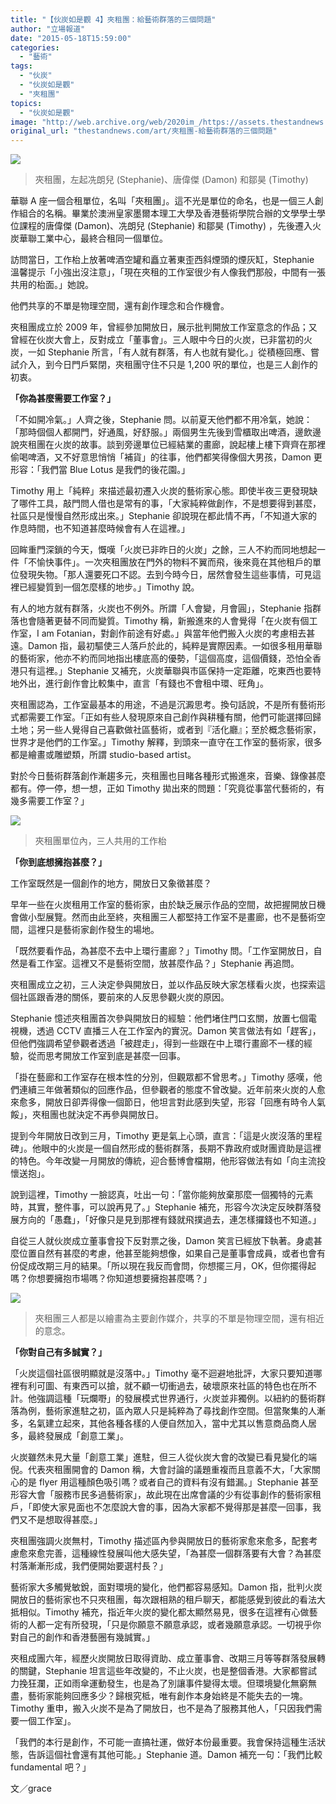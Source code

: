 ```yaml
---
title: "【伙炭如是觀 4】夾租團：給藝術群落的三個問題"
author: "立場報道"
date: "2015-05-18T15:59:00"
categories:
  - "藝術"
tags:
  - "伙炭"
  - "伙炭如是觀"
  - "夾租團"
topics:
  - "伙炭如是觀"
image: "http://web.archive.org/web/2020im_/https://assets.thestandnews.com/media/photos/1_bkv8I.png"
original_url: "thestandnews.com/art/夾租團-給藝術群落的三個問題"
---
```

![](http://web.archive.org/web/2020im_/https://assets.thestandnews.com/media/photos/1_bkv8I.png)
> 夾租團，左起冼朗兒 (Stephanie)、唐偉傑 (Damon) 和鄒昊 (Timothy)

華聯 A 座一個合租單位，名叫「夾租團」。這不光是單位的命名，也是一個三人創作組合的名稱。畢業於澳洲皇家墨爾本理工大學及香港藝術學院合辦的文學學士學位課程的唐偉傑 (Damon)、冼朗兒 (Stephanie) 和鄒昊 (Timothy) ，先後遷入火炭華聯工業中心，最終合租同一個單位。

訪問當日，工作枱上放著啤酒空罐和矗立著東歪西斜煙頭的煙灰缸，Stephanie 溫馨提示「小強出沒注意」，「現在夾租的工作室很少有人像我們那般，中間有一張共用的枱面。」她說。

他們共享的不單是物理空間，還有創作理念和合作機會。

夾租團成立於 2009 年，曾經參加開放日，展示批判開放工作室意念的作品；又曾經在伙炭大會上，反對成立「董事會」。三人眼中今日的火炭，已非當初的火炭，一如 Stephanie 所言，「有人就有群落，有人也就有變化。」從積極回應、嘗試介入，到今日門戶緊閉，夾租團守住不只是 1,200 呎的單位，也是三人創作的初衷。

**「你為甚麼需要工作室？」**

「不如開冷氣。」人齊之後，Stephanie 問。以前夏天他們都不用冷氣，她說：「那時個個人都開門，好通風，好舒服。」兩個男生先後到雪櫃取出啤酒，邊飲邊說夾租團在火炭的故事。談到旁邊單位已經結業的畫廊，說起樓上樓下齊齊在那裡偷喝啤酒，又不好意思悄悄「補貨」的往事，他們都笑得像個大男孩，Damon 更形容：「我們當 Blue Lotus 是我們的後花園。」

Timothy 用上「純粹」來描述最初遷入火炭的藝術家心態。即使半夜三更發現缺了哪件工具，敲門問人借也是常有的事，「大家純粹做創作，不是想要得到甚麼，社區只是慢慢自然形成出來。」Stephanie 卻說現在都此情不再，「不知道大家的作息時間，也不知道甚麼時候會有人在這裡。」

回眸重門深鎖的今天，慨嘆「火炭已非昨日的火炭」之餘，三人不約而同地想起一件「不愉快事件」。一次夾租團放在門外的物料不翼而飛，後來竟在其他租戶的單位發現失物。「那人還要死口不認。去到今時今日，居然會發生這些事情，可見這裡已經變質到一個怎麼樣的地步。」Timothy 說。

有人的地方就有群落，火炭也不例外。所謂「人會變，月會圓」，Stephanie 指群落也會隨著更替不同而變質。Timothy 稱，新搬進來的人會覺得「在火炭有個工作室，I am Fotanian，對創作前途有好處。」與當年他們搬入火炭的考慮相去甚遠。Damon 指，最初驅使三人落戶於此的，純粹是實際因素。一如很多租用華聯的藝術家，他亦不約而同地指出樓底高的優勢，「這個高度，這個價錢，恐怕全香港只有這裡。」Stephanie 又補充，火炭華聯與市區保持一定距離，吃東西也要特地外出，進行創作會比較集中，直言「有錢也不會租中環、旺角」。

夾租團認為，工作室最基本的用途，不過是沉澱思考。換句話說，不是所有藝術形式都需要工作室。「正如有些人發現原來自己創作與耕種有關，他們可能選擇回歸土地；另一些人覺得自己喜歡做社區藝術，或者到『活化廳』；至於概念藝術家，世界才是他們的工作室。」Timothy 解釋，到頭來一直守在工作室的藝術家，很多都是繪畫或雕塑類，所謂 studio-based artist。

對於今日藝術群落創作漸趨多元，夾租團也目睹各種形式搬進來，音樂、錄像甚麼都有。停一停，想一想，正如 Timothy 拋出來的問題：「究竟從事當代藝術的，有幾多需要工作室？」

![](http://web.archive.org/web/2020im_/https://assets.thestandnews.com/media/photos/2_my6mq.png)
> 夾租團單位內，三人共用的工作枱

**「你到底想擁抱甚麼？」**

工作室既然是一個創作的地方，開放日又象徵甚麼？

早年一些在火炭租用工作室的藝術家，由於缺乏展示作品的空間，故把握開放日機會做小型展覽。然而由此至終，夾租團三人都堅持工作室不是畫廊，也不是藝術空間，這裡只是藝術家創作發生的場地。

「既然要看作品，為甚麼不去中上環行畫廊？」Timothy 問。「工作室開放日，自然是看工作室。這裡又不是藝術空間，放甚麼作品？」Stephanie 再追問。

夾租團成立之初，三人決定參與開放日，並以作品反映大家怎樣看火炭，也探索這個社區跟香港的關係，要前來的人反思參觀火炭的原因。

Stephanie 憶述夾租團首次參與開放日的經驗：他們堵住門口玄關，放置七個電視機，透過 CCTV 直播三人在工作室內的實況。Damon 笑言做法有如「趕客」，但他們強調希望參觀者透過「被趕走」，得到一些跟在中上環行畫廊不一樣的經驗，從而思考開放工作室到底是甚麼一回事。

「掛在藝廊和工作室存在根本性的分別，但觀眾都不曾思考。」Timothy 感嘆，他們連續三年做著類似的回應作品，但參觀者的態度不曾改變。近年前來火炭的人愈來愈多，開放日卻弄得像一個節日，他坦言對此感到失望，形容「回應有時令人氣餒」，夾租團也就決定不再參與開放日。

提到今年開放日改到三月，Timothy 更是氣上心頭，直言：「這是火炭沒落的里程碑」。他眼中的火炭是一個自然形成的藝術群落，長期不靠政府或財團資助是這裡的特色。今年改變一月開放的傳統，迎合藝博會檔期，他形容做法有如「向主流投懷送抱」。

說到這裡，Timothy 一臉認真，吐出一句：「當你能夠放棄那麼一個獨特的元素時，其實，整件事，可以說再見了。」Stephanie 補充，形容今次決定反映群落發展方向的「愚蠢」，「好像只是見到那裡有錢就飛撲過去，連怎樣攞錢也不知道。」

自從三人就伙炭成立董事會投下反對票之後，Damon 笑言已經放下執著。身處甚麼位置自然有甚麼的考慮，他甚至能夠想像，如果自己是董事會成員，或者也會有份促成改期三月的結果。「所以現在我反而會問，你想擺三月，OK，但你擺得起嗎？你想要擁抱市場嗎？你知道想要擁抱甚麼嗎？」

![](http://web.archive.org/web/2020im_/https://assets.thestandnews.com/media/photos/3_i4E5d.png)
> 夾租團三人都是以繪畫為主要創作媒介，共享的不單是物理空間，還有相近的意念。

**「你對自己有多誠實？」**

「火炭這個社區很明顯就是沒落中。」Timothy 毫不迴避地批評，大家只要知道哪裡有利可圖、有東西可以搶，就不顧一切衝過去，破壞原來社區的特色也在所不計。他強調這種「玩爛嘢」的發展模式世界通行，火炭並非獨例。以紐約的藝術群落為例，藝術家進駐之初，區內眾人只是純粹為了尋找創作空間。但當聚集的人漸多，名氣建立起來，其他各種各樣的人便自然加入，當中尤其以售意商品商人居多，最終發展成「創意工業」。

火炭雖然未見大量「創意工業」進駐，但三人從伙炭大會的改變已看見變化的端倪。代表夾租團開會的 Damon 稱，大會討論的議題重複而且意義不大，「大家關心的是 flyer 用這種顏色吸引嗎？或者自己的資料有沒有錯漏。」Stephanie 甚至形容大會「服務市民多過藝術家」，故此現在出席會議的少有從事創作的藝術家租戶，「即使大家見面也不怎麼說大會的事，因為大家都不覺得那是甚麼一回事，我們又不是想取得甚麼。」

夾租團強調火炭無村，Timothy 描述區內參與開放日的藝術家愈來愈多，配套考慮愈來愈完善，這種線性發展叫他大感失望，「為甚麼一個群落要有大會？為甚麼村落漸漸形成，我們便開始要選村長？」

藝術家大多觸覺敏銳，面對環境的變化，他們都容易感知。Damon 指，批判火炭開放日的藝術家也不只夾租團，每次跟相熟的租戶聊天，都能感覺到彼此的看法大抵相似。Timothy 補充，指近年火炭的變化都太顯然易見，很多在這裡有心做藝術的人都一定有所發現，「只是你願意不願意承認，或者幾願意承認。一切視乎你對自己的創作和香港藝圈有幾誠實。」

夾租成團六年，經歷火炭開放日取得資助、成立董事會、改期三月等等群落發展轉的關鍵，Stephanie 坦言這些年改變的，不止火炭，也是整個香港。大家都嘗試力挽狂瀾，正如雨傘運動發生，也是為了別讓事件變得太壞。但環境變化無窮無盡，藝術家能夠回應多少？歸根究柢，唯有創作本身始終是不能失去的一塊。Timothy 重申，搬入火炭不是為了開放日，也不是為了服務其他人，「只因我們需要一個工作室」。

「我們的本行是創作，不可能一直搞社運，做好本份最重要。我會保持這種生活狀態，告訴這個社會還有其他可能。」Stephanie 道。Damon 補充一句：「我們比較 fundamental 吧？」

文／grace